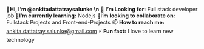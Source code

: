  👋**Hi, I’m @ankitadattatraysalunke \n**
 👀 **I’m Looking for:**
 Full stack developer job
 🌱**I’m currently learning:**
 Nodejs
 💞️**I’m looking to collaborate on:**
 Fullstack Projects and Front-end-Projects
 📫 **How to reach me:**
 ankita.dattatray.salunke@gmail.com
 ⚡ **Fun fact:**
 I love to learn new technology

<!---
ankitadattatraysalunke/ankitadattatraysalunke is a ✨ special ✨ repository because its `README.md` (this file) appears on your GitHub profile.
You can click the Preview link to take a look at your changes.
--->
